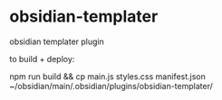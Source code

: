 # obsidian-templater
obsidian templater plugin


to build + deploy: 

npm run build && cp main.js styles.css manifest.json  ~/obsidian/main/.obsidian/plugins/obsidian-templater/



